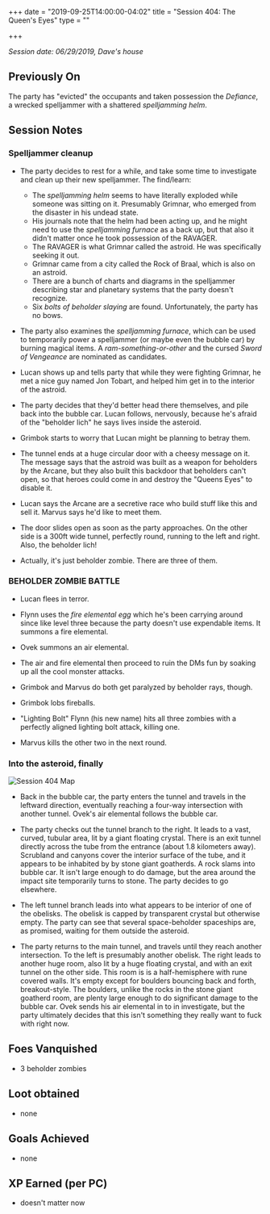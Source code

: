 +++
date = "2019-09-25T14:00:00-04:02"
title = "Session 404: The Queen's Eyes"
type = ""

+++

_Session date: 06/29/2019, Dave's house_


## Previously On

The party has "evicted" the occupants and taken possession the _Defiance_, a wrecked spelljammer with a shattered _spelljamming helm_.

<!--more-->

## Session Notes

### Spelljammer cleanup

* The party decides to rest for a while, and take some time to investigate and clean up their new spelljammer. The find/learn:
    * The _spelljamming helm_ seems to have literally exploded while someone was sitting on it. Presumably Grimnar, who emerged from the disaster in his undead state.
    * His journals note that the helm had been acting up, and he might need to use the _spelljamming furnace_ as a back up, but that also it didn't matter once he took possession of the RAVAGER. 
    * The RAVAGER is what Grimnar called the astroid. He was specifically seeking it out.
    * Grimnar came from a city called the Rock of Braal, which is also on an astroid.
    * There are a bunch of charts and diagrams in the spelljammer describing star and planetary systems that the party doesn't recognize.
    * Six _bolts of beholder slaying_ are found. Unfortunately, the party has no bows.
    
* The party also examines the _spelljamming furnace_, which can be used to temporarily power a spelljammer (or maybe even the bubble car) by burning magical items. A _ram-something-or-other_ and the cursed _Sword of Vengeance_ are nominated as candidates.
    
* Lucan shows up and tells party that while they were fighting Grimnar, he met a nice guy named Jon Tobart, and helped him get in to the interior of the astroid.

* The party decides that they'd better head there themselves, and pile back into the bubble car. Lucan follows, nervously, because he's afraid of the "beholder lich" he says lives inside the asteroid.

* Grimbok starts to worry that Lucan might be planning to betray them.

* The tunnel ends at a huge circular door with a cheesy message on it. The message says that the astroid was built as a weapon for beholders by the Arcane, but they also built this backdoor that beholders can't open, so that heroes could come in and destroy the "Queens Eyes" to disable it. 

* Lucan says the Arcane are a secretive race who build stuff like this and sell it. Marvus says he'd like to meet them.

* The door slides open as soon as the party approaches. On the other side is a 300ft wide tunnel, perfectly round, running to the left and right. Also, the beholder lich! 

* Actually, it's just beholder zombie. There are three of them. 

### BEHOLDER ZOMBIE BATTLE

* Lucan flees in terror.

* Flynn uses the _fire elemental egg_ which he's been carrying around since like level three because the party doesn't use expendable items. It summons a fire elemental.

* Ovek summons an air elemental.

* The air and fire elemental then proceed to ruin the DMs fun by soaking up all the cool monster attacks.

* Grimbok and Marvus do both get paralyzed by beholder rays, though.

* Grimbok lobs fireballs.

* "Lighting Bolt" Flynn (his new name) hits all three zombies with a perfectly aligned lighting bolt attack, killing one.	

* Marvus kills the other two in the next round.

### Into the asteroid, finally

![Session 404 Map](/uploads/session_404_map.png)

* Back in the bubble car, the party enters the tunnel and travels in the leftward direction, eventually reaching a four-way intersection with another tunnel. Ovek's air elemental follows the bubble car.

* The party checks out the tunnel branch to the right. It leads to a vast, curved, tubular area, lit by a giant floating crystal. There is an exit tunnel directly across the tube from the entrance (about 1.8 kilometers away).  Scrubland and canyons cover the interior surface of the tube, and it appears to be inhabited by by stone giant goatherds. A rock slams into bubble car. It isn't large enough to do damage, but the area around the impact site temporarily turns to stone. The party decides to go elsewhere. 

* The left tunnel branch leads into what appears to be interior of one of the obelisks. The obelisk is capped by transparent crystal but otherwise empty. The party can see that several space-beholder spaceships are, as promised, waiting for them outside the asteroid.

* The party returns to the main tunnel, and travels until they reach another intersection. To the left is presumably another obelisk. The right leads to another huge room, also lit by a huge floating crystal, and with an exit tunnel on the other side.  This room is is a half-hemisphere with rune covered walls. It's empty except for boulders bouncing back and forth, breakout-style. The boulders, unlike the rocks in the stone giant goatherd room, are plenty large enough to do significant damage to the bubble car. Ovek sends his air elemental in to in investigate, but the party ultimately decides that this isn't something they really want to fuck with right now.

## Foes Vanquished

* 3 beholder zombies

## Loot obtained

* none

## Goals Achieved

* none

## XP Earned (per PC) 

* doesn't matter now